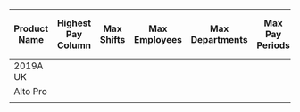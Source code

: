| Product Name | Highest Pay Column | Max Shifts | Max Employees | Max Departments | Max Pay Periods | Global Calendar | Bulk Shift Assignment Calendar | Personal Shift Assignment Calendar | Optional | 
|--------------|--------------------|------------|---------------|-----------------|-----------------|-----------------|--------------------------------|------------------------------------|----------|
| 2019A UK     |                    |            |               |                 |                 |                 |                                |                                    |          |
| Alto Pro     |                    |            |               |                 |                 |                 |                                |                                    |          |
|              |                    |            |               |                 |                 |                 |                                |                                    |          |
